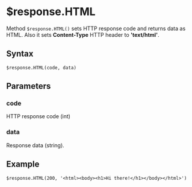 # $response.HTML

Method `$response.HTML()` sets HTTP response code and returns data as HTML. Also it sets **Content-Type** HTTP header to **'text/html'**.

## Syntax

```
$response.HTML(code, data)
```

## Parameters

### code
HTTP response code (int)

### data
Response data (string).

## Example

```
$response.HTML(200, '<html><body><h1>Hi there!</h1></body></html>')
```
